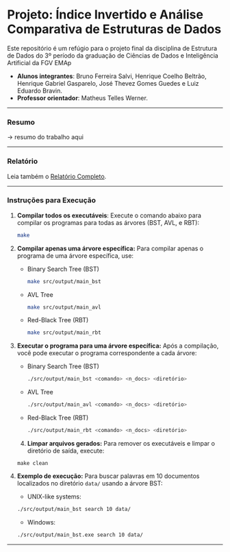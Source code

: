 # Projeto: Índice Invertido e Análise Comparativa de Estruturas de Dados  

Este repositório é um refúgio para o projeto final da disciplina de Estrutura de Dados do 3º período da graduação de Ciências de Dados e Inteligência Artificial da FGV EMAp

* **Alunos integrantes**: Bruno Ferreira Salvi, Henrique Coelho Beltrão, Henrique Gabriel Gasparelo, José Thevez Gomes Guedes e Luiz Eduardo Bravin.
* **Professor orientador**: Matheus Telles Werner.

---
### Resumo
-> resumo do trabalho aqui

---
### Relatório
Leia também o [Relatório Completo](docs/relatorio.md).

---
### Instruções para Execução 
1. **Compilar todos os executáveis**:
   Execute o comando abaixo para compilar os programas para todas as árvores (BST, AVL, e RBT):
   ```bash
   make
   ```
2. **Compilar apenas uma árvore específica:**
    Para compilar apenas o programa de uma árvore específica, use:
    - Binary Search Tree (BST)
        ```bash
        make src/output/main_bst
        ```
    - AVL Tree
        ```bash
        make src/output/main_avl
        ```
    - Red-Black Tree (RBT)
        ```bash
        make src/output/main_rbt
        ```
3. **Executar o programa para uma árvore específica:**
    Após a compilação, você pode executar o programa correspondente a cada árvore:
    - Binary Search Tree (BST)
        ```bash
        ./src/output/main_bst <comando> <n_docs> <diretório>
        ```
    - AVL Tree
        ```bash
        ./src/output/main_avl <comando> <n_docs> <diretório>
        ```
    - Red-Black Tree (RBT)
        ```bash
        ./src/output/main_rbt <comando> <n_docs> <diretório>
        ```
    4. **Limpar arquivos gerados:** Para remover os executáveis e limpar o diretório de saída, execute:
    ```
    make clean
    ```

5. **Exemplo de execução:** Para buscar palavras em 10 documentos localizados no diretório `data/` usando a árvore BST:
   - UNIX-like systems:
    ```bash
    ./src/output/main_bst search 10 data/
    ```
    - Windows:
    ```bash
    ./src/output/main_bst.exe search 10 data/
    ```

---
